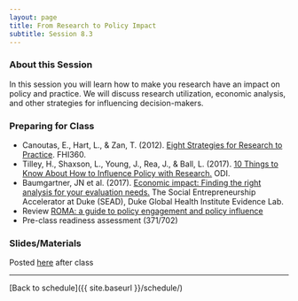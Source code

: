 ```yaml
---
layout: page
title: From Research to Policy Impact
subtitle: Session 8.3
---
```


### About this Session

In this session you will learn how to make you research have an impact on policy and practice. We will discuss research utilization, economic analysis, and other strategies for influencing decision-makers.

### Preparing for Class

* Canoutas, E., Hart, L., & Zan, T. (2012). [Eight Strategies for Research to Practice](https://www.fhi360.org/sites/default/files/media/documents/eight-strategies-for-research-to-practice.pdf). FHI360.
* Tilley, H., Shaxson, L., Young, J., Rea, J., & Ball, L. (2017). [10 Things to Know About How to Influence Policy with Research.](https://www.odi.org/publications/10671-10-things-know-about-how-influence-policy-research) ODI.
* Baumgartner, JN et al. (2017). [Economic impact: Finding the right analysis for your evaluation needs.](https://globalhealth.duke.edu/sites/default/files/files/el_econtool.pdf) The Social Entrepreneurship Accelerator at Duke (SEAD), Duke Global Health Institute Evidence Lab.
* Review [ROMA: a guide to policy engagement and policy influence](http://www.roma.odi.org/)
* Pre-class readiness assessment (371/702)

### Slides/Materials

Posted [here](https://drive.google.com/drive/folders/0Bxn_jkXZ1lxuVklQakF4MjZGSDQ?usp=sharing) after class


* * *

[Back to schedule]({{ site.baseurl }}/schedule/)
